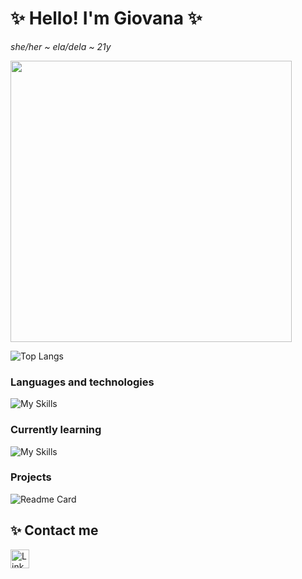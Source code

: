 # ✨  Hello! I'm Giovana  ✨
*she/her ~ ela/dela ~ 21y*

<img src="https://github-readme-stats.vercel.app/api?username=giovana-ds&show_icons=true&theme=tokyonight" width="450"/>

![Top Langs](https://github-readme-stats.vercel.app/api/top-langs/?username=giovana-ds&layout=compact&theme=tokyonight)

### Languages and technologies
![My Skills](https://skills.thijs.gg/icons?i=java,html,css,git,mysql&theme=dark)

### Currently learning
![My Skills](https://skills.thijs.gg/icons?i=py,js&theme=dark)      

### Projects
![Readme Card](https://github-readme-stats.vercel.app/api/pin/?username=giovana-ds&repo=devweekebac.github.io&theme=tokyonight)

## ✨ Contact me
[<img src='https://img.shields.io/badge/LinkedIn-0077B5?style=for-the-badge&logo=linkedin&logoColor=white' alt= 'Linkedin' height='30'>](https://linkedin.com/in/giovana-da-silveira-s-i)
